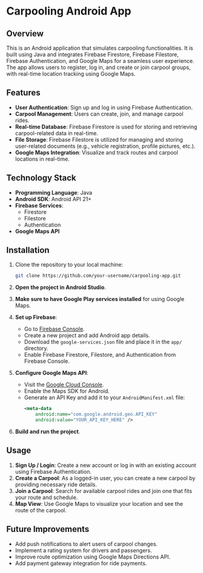# Carpooling Android App

## Overview

This is an Android application that simulates carpooling functionalities. It is built using Java and integrates Firebase Firestore, Firebase Filestore, Firebase Authentication, and Google Maps for a seamless user experience. The app allows users to register, log in, and create or join carpool groups, with real-time location tracking using Google Maps.

## Features

- **User Authentication**: Sign up and log in using Firebase Authentication.
- **Carpool Management**: Users can create, join, and manage carpool rides.
- **Real-time Database**: Firebase Firestore is used for storing and retrieving carpool-related data in real-time.
- **File Storage**: Firebase Filestore is utilized for managing and storing user-related documents (e.g., vehicle registration, profile pictures, etc.).
- **Google Maps Integration**: Visualize and track routes and carpool locations in real-time.

## Technology Stack

- **Programming Language**: Java
- **Android SDK**: Android API 21+
- **Firebase Services**:
  - Firestore
  - Filestore
  - Authentication
- **Google Maps API**

## Installation

1. Clone the repository to your local machine:
   ```bash
   git clone https://github.com/your-username/carpooling-app.git
   ```

2. **Open the project in Android Studio**.

3. **Make sure to have Google Play services installed** for using Google Maps.

4. **Set up Firebase**:
   - Go to [Firebase Console](https://console.firebase.google.com/).
   - Create a new project and add Android app details.
   - Download the `google-services.json` file and place it in the `app/` directory.
   - Enable Firebase Firestore, Filestore, and Authentication from Firebase Console.

5. **Configure Google Maps API**:
   - Visit the [Google Cloud Console](https://console.cloud.google.com/).
   - Enable the Maps SDK for Android.
   - Generate an API Key and add it to your `AndroidManifest.xml` file:
     ```xml
     <meta-data
         android:name="com.google.android.geo.API_KEY"
         android:value="YOUR_API_KEY_HERE" />
     ```
6. **Build and run the project**.

## Usage

1. **Sign Up / Login**: Create a new account or log in with an existing account using Firebase Authentication.
2. **Create a Carpool**: As a logged-in user, you can create a new carpool by providing necessary ride details.
3. **Join a Carpool**: Search for available carpool rides and join one that fits your route and schedule.
4. **Map View**: Use Google Maps to visualize your location and see the route of the carpool.


## Future Improvements

- Add push notifications to alert users of carpool changes.
- Implement a rating system for drivers and passengers.
- Improve route optimization using Google Maps Directions API.
- Add payment gateway integration for ride payments.

